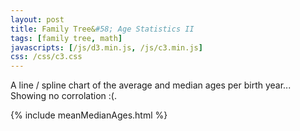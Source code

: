 ```yaml
---
layout: post
title: Family Tree&#58; Age Statistics II
tags: [family tree, math]
javascripts: [/js/d3.min.js, /js/c3.min.js]
css: /css/c3.css
---
```


A line / spline chart of the average and median ages per birth year... Showing no corrolation :(.

{% include meanMedianAges.html %}
